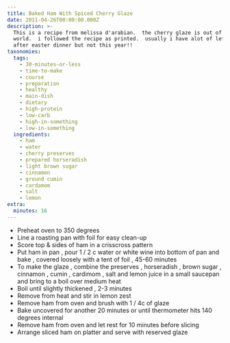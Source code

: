 ```yaml
---
title: Baked Ham With Spiced Cherry Glaze
date: 2011-04-26T00:00:00.000Z
description: >-
  This is a recipe from melissa d'arabian.  the cherry glaze is out of this
  world.  i followed the recipe as printed.  usually i have alot of leftover ham
  after easter dinner but not this year!!
taxonomies:
  tags:
    - 30-minutes-or-less
    - time-to-make
    - course
    - preparation
    - healthy
    - main-dish
    - dietary
    - high-protein
    - low-carb
    - high-in-something
    - low-in-something
  ingredients:
    - ham
    - water
    - cherry preserves
    - prepared horseradish
    - light brown sugar
    - cinnamon
    - ground cumin
    - cardamom
    - salt
    - lemon
extra:
  minutes: 16
---
```

 - Preheat oven to 350 degrees
 - Line a roasting pan with foil for easy clean-up
 - Score top & sides of ham in a crisscross pattern
 - Put ham in pan , pour 1 / 2 c water or white wine into bottom of pan and bake , covered loosely with a tent of foil , 45-60 minutes
 - To make the glaze , combine the preserves , horseradish , brown sugar , cinnamon , cumin , cardimom , salt and lemon juice in a small saucepan and bring to a boil over medium heat
 - Boil until slightly thickened , 2-3 minutes
 - Remove from heat and stir in lemon zest
 - Remove ham from oven and brush with 1 / 4c of glaze
 - Bake uncovered for another 20 minutes or until thermometer hits 140 degrees internal
 - Remove ham from oven and let rest for 10 minutes before slicing
 - Arrange sliced ham on platter and serve with reserved glaze
